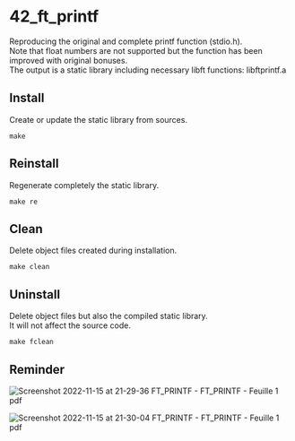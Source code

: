 # 42_ft_printf
Reproducing the original and complete printf function (stdio.h).  
Note that float numbers are not supported but the function has been improved with original bonuses.  
The output is a static library including necessary libft functions: libftprintf.a

## Install
Create or update the static library from sources.

`make`

## Reinstall
Regenerate completely the static library.

`make re`

## Clean
Delete object files created during installation.

`make clean`

## Uninstall
Delete object files but also the compiled static library.  
It will not affect the source code.

`make fclean`

## Reminder

![Screenshot 2022-11-15 at 21-29-36 FT_PRINTF - FT_PRINTF - Feuille 1 pdf](https://user-images.githubusercontent.com/52746061/202020102-fd5c521b-ba7d-41fc-8f2b-346f29657f60.png)

![Screenshot 2022-11-15 at 21-30-04 FT_PRINTF - FT_PRINTF - Feuille 1 pdf](https://user-images.githubusercontent.com/52746061/202020182-3cf9fc34-14e1-41ea-a09b-c5819b264940.png)

